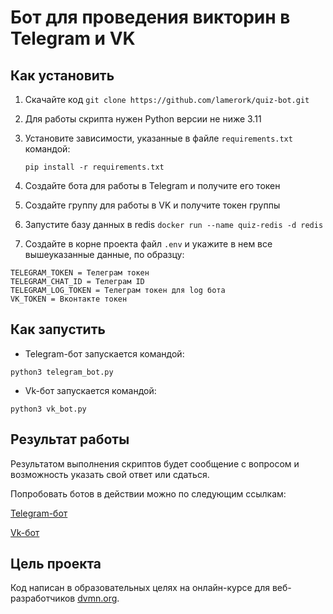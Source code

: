 # Бот для проведения викторин в Telegram и VK

## Как установить

1. Скачайте код
    ```git clone https://github.com/lamerork/quiz-bot.git```
2. Для работы скрипта нужен Python версии не ниже 3.11
3. Установите зависимости, указанные в файле ``requirements.txt`` командой:

   ```pip install -r requirements.txt```
5. Создайте бота для работы в Telegram и получите его токен
6. Создайте  группу для работы в VK и получите токен группы
7. Запустите базу данных в redis
    ```docker run --name quiz-redis -d redis```
8. Создайте в корне проекта файл ``.env`` и укажите в нем все вышеуказанные данные, по образцу:

```
TELEGRAM_TOKEN = Телеграм токен
TELEGRAM_CHAT_ID = Телеграм ID
TELEGRAM_LOG_TOKEN = Телеграм токен для log бота
VK_TOKEN = Вконтакте токен
```

## Как запустить
- Telegram-бот запускается командой:

```python3 telegram_bot.py```

- Vk-бот запускается командой:

```python3 vk_bot.py```

## Результат работы

Результатом выполнения скриптов будет сообщение с вопросом и возможность указать свой ответ или сдаться.

Попробовать ботов в действии можно по следующим ссылкам:

[Telegram-бот](https://t.me/lamerorkSR_bot)

[Vk-бот](https://vk.com/im?sel=-215364307)

## Цель проекта

Код написан в образовательных целях на онлайн-курсе для веб-разработчиков [dvmn.org](https://dvmn.org/).